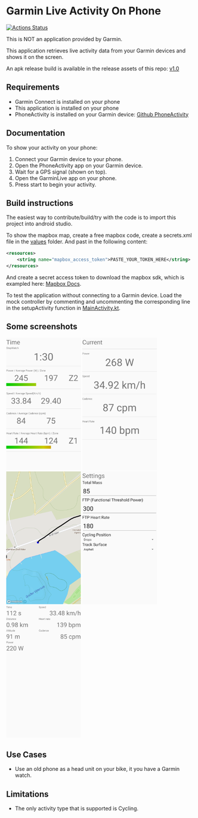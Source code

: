 # Garmin Live Activity On Phone
[![Actions Status](https://github.com/basva923/GarminLive/workflows/Android%20CI/badge.svg)](https://github.com/basva923/GarminLive/actions)

This is NOT an application provided by Garmin.

This application retrieves live activity data from your Garmin devices and shows it on the screen.

An apk release build is available in the release assets of this repo: [v1.0](https://github.com/basva923/GarminLive/releases/tag/v1.0)

## Requirements
- Garmin Connect is installed on your phone
- This application is installed on your phone
- PhoneActivity is installed on your Garmin device: [Github PhoneActivity](https://github.com/basva923/PhoneAcitvity)

## Documentation
To show your activity on your phone:
1. Connect your Garmin device to your phone.
2. Open the PhoneActivity app on your Garmin device.
3. Wait for a GPS signal (shown on top).
4. Open the GarminLive app on your phone.
5. Press start to begin your activity.


## Build instructions
The easiest way to contribute/build/try with the code is to import this project into android studio.

To show the mapbox map, create a free mapbox code, create a secrets.xml file in the [values](app/src/main/res/values) folder. And past in the following content:
```xml
<resources>
    <string name="mapbox_access_token">PASTE_YOUR_TOKEN_HERE</string>
</resources>
```
And create a secret access token to download the mapbox sdk, which is exampled here: [Mapbox Docs](https://docs.mapbox.com/android/maps/overview/#install-the-maps-sdk).

To test the application without connecting to a Garmin device. Load the mock controller by commenting and uncommenting the corresponding line in the setupActivity function in [MainActivity.kt](app/src/main/java/com/github/basva923/garminphoneactivity/MainActivity.kt).

## Some screenshots
<img alt="Main screen with time, power, speed, heart rate and cadence" src="screenshots/large_overview.png" width="200px">
<img alt="The simple overview, power, speed, heart rate and cadence" src="screenshots/simple_overview.png" width="200px">
<img alt="The map with current location and track" src="screenshots/map.png" width="200px">
<img alt="The settings with mass, FTP, FTP heart rate, bike settings and road type" src="screenshots/settings.png" width="200px">
<img alt="The larger overview of some fields" src="screenshots/all_fields.png" width="200px">

## Use Cases
- Use an old phone as a head unit on your bike, it you have a Garmin watch.

## Limitations
- The only activity type that is supported is Cycling.
